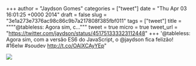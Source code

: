 
+++
author = "Jaydson Gomes"
categories = ["tweet"]
date = "Thu Apr 03 16:01:25 +0000 2014"
draft = false
slug = "3e1a273e7376ac98c86c9b7a217808f385fbf011"
tags = ["tweet"]
title = """"@tableless: Agora sim, c..."""
tweet = true
micro = true
tweet_url = "https://twitter.com/jaydson/status/451751333323112448"
+++
'@tableless: Agora sim, com a versão ES6 do JavaScript, o @jaydson fica felizão! #16elw #soudev http://t.co/OAlXCAyYEp"

![](/images/tweet-media/451751333323112448-BkTjxDAIIAAgmy-.jpg)